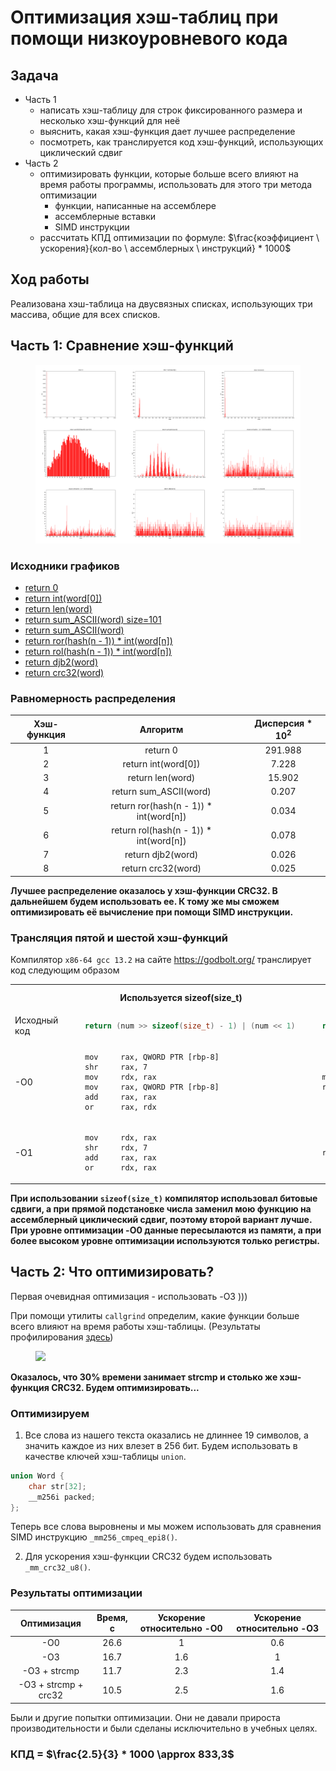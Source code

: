 # Оптимизация хэш-таблиц при помощи низкоуровневого кода

## Задача

- Часть 1
    - написать хэш-таблицу для строк фиксированного размера и несколько хэш-функций для неё
    - выяснить, какая хэш-функция дает лучшее распределение
    - посмотреть, как транслируется код хэш-функций, использующих циклический сдвиг
- Часть 2
    - оптимизировать функции, которые больше всего влияют на время работы программы, использовать для этого три метода оптимизации
        - функции, написанные на ассемблере
        - ассемблерные вставки
        - SIMD инструкции
    - рассчитать КПД оптимизации по формуле: $\frac{коэффициент \ ускорения}{кол-во \ ассемблерных \ инструкций} * 1000$

## Ход работы

Реализована хэш-таблица на двусвязных списках, использующих три массива, общие для всех списков.

## Часть 1: Сравнение хэш-функций

<figure>
<img src="Images/charts/merged_3:3.png">
</figure>

### Исходники графиков
- [return 0](Images/charts/hash_func_1.png)
- [return int(word[0])](Images/charts/hash_func_2.png)
- [return  len(word)](Images/charts/hash_func_3.png)
- [return sum_ASCII(word) size=101](Images/charts/hash_func_4_101.png)
- [return sum_ASCII(word)](Images/charts/hash_func_4.png)
- [return ror(hash(n - 1)) * int(word[n])](Images/charts/hash_func_5.png)
- [return rol(hash(n - 1)) * int(word[n])](Images/charts/hash_func_6.png)
- [return djb2(word)](Images/charts/hash_func_7.png)
- [return crc32(word)](Images/charts/hash_func_8.png)

### Равномерность распределения

| Хэш-функция | Алгоритм | Дисперсия * 10<sup>2</sup>|
|:-----------:|:--------:|:---------:|
|   1   | return 0| 291.988|
|   2   | return int(word[0])  |7.228|
|   3   | return  len(word) |15.902|
|   4   | return sum_ASCII(word) | 0.207 |
|   5   | return ror(hash(n - 1)) * int(word[n])  | 0.034|
|   6   | return rol(hash(n - 1)) * int(word[n]) | 0.078|
|   7   | return djb2(word)  | 0.026 |
|   8   | return crc32(word) | 0.025 |

**Лучшее распределение оказалось у хэш-функции CRC32. В дальнейшем будем использовать ее. К тому же мы сможем оптимизировать её вычисление при помощи SIMD
инструкции.**

### Трансляция пятой и шестой хэш-функций

Компилятор `x86-64 gcc 13.2` на сайте https://godbolt.org/ транслирует код следующим образом

<table>
<tr>
<th>    </th>
<th> Используется sizeof(size_t) </th>
<th> Используется прямая подстановка числа </th>
</tr>
<tr>
<td> Исходный код </td>
<td>

```C
    return (num >> sizeof(size_t) - 1) | (num << 1)
```

</td>
<td>

```C
    return (num >> 63) | (num << 1)
```

</td>
</tr>
<tr>
<td> -O0 </td>
<td>

```assembly
    mov     rax, QWORD PTR [rbp-8]
    shr     rax, 7
    mov     rdx, rax
    mov     rax, QWORD PTR [rbp-8]
    add     rax, rax
    or      rax, rdx
```

</td>
<td>

```assembly
    mov     rax, QWORD PTR [rbp-8]
    rol     rax
```

</td>
</tr>
<tr>
<td> -O1 </td>
<td>

```assembly
    mov     rdx, rax
    shr     rdx, 7
    add     rax, rax
    or      rdx, rax
```

</td>
<td>

```assembly
    rol     rax
```

</td>
</tr>
</table>

**При использовании `sizeof(size_t)` компилятор использовал битовые сдвиги, а при прямой подстановке числа заменил мою функцию на ассемблерный циклический сдвиг, поэтому второй вариант лучше. При уровне оптимизации -O0 данные пересылаются из памяти, а при более высоком уровне оптимизации используются только регистры.**

## Часть 2: Что оптимизировать?

Первая очевидная оптимизация - использовать -O3 )))

При помощи утилиты `callgrind` определим, какие функции больше всего влияют на время работы хэш-таблицы. (Результаты профилирования [здесь](callgrind))

<figure>
<img src="Images/сallgrind/no_opt.png" width=800>
</figure>

**Оказалось, что 30% времени занимает strcmp и столько же хэш-функция CRC32. Будем оптимизировать...**

### Оптимизируем

1)  Все слова из нашего текста оказались не длиннее 19 символов, а значить каждое из них влезет в 256 бит. Будем использовать в качестве ключей хэш-таблицы `union`.

```C
union Word {
    char str[32];
    __m256i packed;
};
```

Теперь все слова выровнены и мы можем использовать для сравнения SIMD инструкцию `_mm256_cmpeq_epi8()`.

2) Для ускорения хэш-функции CRC32 будем использовать `_mm_crc32_u8()`.

### Результаты оптимизации

| Оптимизация | Время, c | Ускорение относительно -O0|Ускорение относительно -O3|
|:-----------:|:-----:|:------------------:|:----------------------------------:|
| -O0         |26.6|    1| 0.6|
| -O3         |16.7|1.6 | 1 |
| -O3 + strcmp| 11.7 | 2.3 | 1.4 |
| -O3 + strcmp + crc32| 10.5 | 2.5 | 1.6 |

Были и другие попытки оптимизации. Они не давали прироста производительности и были сделаны исключительно в учебных целях.

### КПД = $\frac{2.5}{3} * 1000 \approx 833,3$